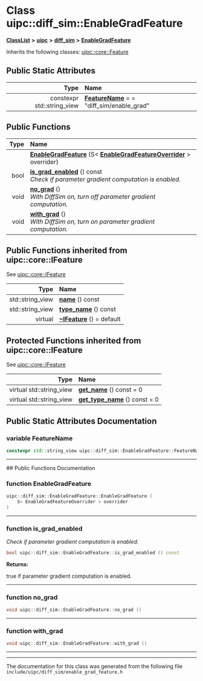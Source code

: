 

# Class uipc::diff\_sim::EnableGradFeature



[**ClassList**](annotated.md) **>** [**uipc**](namespaceuipc.md) **>** [**diff\_sim**](namespaceuipc_1_1diff__sim.md) **>** [**EnableGradFeature**](classuipc_1_1diff__sim_1_1_enable_grad_feature.md)








Inherits the following classes: [uipc::core::Feature](classuipc_1_1core_1_1_feature.md)
































## Public Static Attributes

| Type | Name |
| ---: | :--- |
|  constexpr std::string\_view | [**FeatureName**](#variable-featurename)   = = "diff\_sim/enable\_grad"<br> |










































## Public Functions

| Type | Name |
| ---: | :--- |
|   | [**EnableGradFeature**](#function-enablegradfeature) (S&lt; [**EnableGradFeatureOverrider**](classuipc_1_1diff__sim_1_1_enable_grad_feature_overrider.md) &gt; overrider) <br> |
|  bool | [**is\_grad\_enabled**](#function-is_grad_enabled) () const<br>_Check if parameter gradient computation is enabled._  |
|  void | [**no\_grad**](#function-no_grad) () <br>_With DiffSim on, turn off parameter gradient computation._  |
|  void | [**with\_grad**](#function-with_grad) () <br>_With DiffSim on, turn on parameter gradient computation._  |




## Public Functions inherited from uipc::core::IFeature

See [uipc::core::IFeature](classuipc_1_1core_1_1_i_feature.md)

| Type | Name |
| ---: | :--- |
|  std::string\_view | [**name**](classuipc_1_1core_1_1_i_feature.md#function-name) () const<br> |
|  std::string\_view | [**type\_name**](classuipc_1_1core_1_1_i_feature.md#function-type_name) () const<br> |
| virtual  | [**~IFeature**](classuipc_1_1core_1_1_i_feature.md#function-ifeature) () = default<br> |








































































## Protected Functions inherited from uipc::core::IFeature

See [uipc::core::IFeature](classuipc_1_1core_1_1_i_feature.md)

| Type | Name |
| ---: | :--- |
| virtual std::string\_view | [**get\_name**](classuipc_1_1core_1_1_i_feature.md#function-get_name) () const = 0<br> |
| virtual std::string\_view | [**get\_type\_name**](classuipc_1_1core_1_1_i_feature.md#function-get_type_name) () const = 0<br> |








## Public Static Attributes Documentation




### variable FeatureName 

```C++
constexpr std::string_view uipc::diff_sim::EnableGradFeature::FeatureName;
```




<hr>
## Public Functions Documentation




### function EnableGradFeature 

```C++
uipc::diff_sim::EnableGradFeature::EnableGradFeature (
    S< EnableGradFeatureOverrider > overrider
) 
```




<hr>



### function is\_grad\_enabled 

_Check if parameter gradient computation is enabled._ 
```C++
bool uipc::diff_sim::EnableGradFeature::is_grad_enabled () const
```





**Returns:**

true if parameter gradient computation is enabled. 





        

<hr>



### function no\_grad 

```C++
void uipc::diff_sim::EnableGradFeature::no_grad () 
```




<hr>



### function with\_grad 

```C++
void uipc::diff_sim::EnableGradFeature::with_grad () 
```




<hr>

------------------------------
The documentation for this class was generated from the following file `include/uipc/diff_sim/enable_grad_feature.h`

